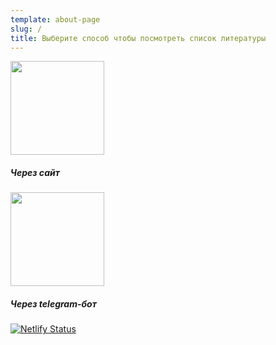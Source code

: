 ```yaml
---
template: about-page
slug: /
title: Выберите способ чтобы посмотреть список литературы 
---
```

<div><a href="/homework"><img src="/assets/www_png_1542359.png" width="150px"></a>
<h5>Через сайт</h5>
<a href="/homework"><img src="/assets/2gsjgna1uruvUuS7ndh9YqVwYGPLVszbFLwwpAYXYSaZZBvN8zaZyBPhB52VpeXrUa9qt6hCrXzmzAr52VR7TuixNhPiXhk1nWWcNjjqmDoncxbWLe.png" width="150px"></a>
<h5>Через telegram-бот</h5></div>


[![Netlify Status](https://api.netlify.com/api/v1/badges/29642afc-c00d-4ac8-b703-c5018f066cf6/deploy-status)](https://app.netlify.com/sites/listofliteraturestolin/deploys)

